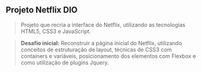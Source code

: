 ## Projeto Netflix DIO
>Projeto que recria a interface do Netflix, utilizando as tecnologias HTML5, CSS3 e JavaScript.  

>**Desafio inicial:** Reconstruir a página inicial do Netflix, utilizando conceitos de estruturação de layout, técnicas de CSS3 com containers e variáveis, posicionamento dos elementos com Flexbox e como utilização de plugins Jquery. 
